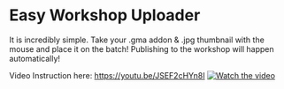 # Easy Workshop Uploader

It is incredibly simple.
Take your .gma addon & .jpg thumbnail with the mouse and place it on the batch!
Publishing to the workshop will happen automatically!

Video Instruction here: https://youtu.be/JSEF2cHYn8I
[![Watch the video](https://i.imgur.com/vKb2F1B.png)](https://youtu.be/vt5fpE0bzSY)
